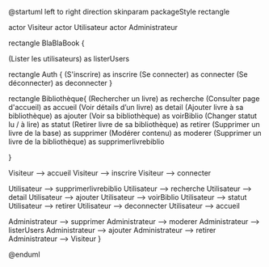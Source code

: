 
@startuml
left to right direction
skinparam packageStyle rectangle

actor Visiteur
actor Utilisateur
actor Administrateur

rectangle BlaBlaBook {
  
  
  (Lister les utilisateurs) as listerUsers
  
 rectangle Auth {
  (S'inscrire) as inscrire
  (Se connecter) as connecter
  (Se déconnecter) as deconnecter
  }
 
 rectangle Bibliothèque{
   (Rechercher un livre) as recherche
   (Consulter page d'accueil) as accueil
   (Voir détails d’un livre) as detail
   (Ajouter livre à sa bibliothèque) as ajouter
   (Voir sa bibliothèque) as voirBiblio
   (Changer statut lu / à lire) as statut
   (Retirer livre de sa bibliothèque) as retirer
   (Supprimer un livre de la base) as supprimer
   (Modérer contenu) as moderer
   (Supprimer un livre de la bibliothèque) as supprimerlivrebiblio
 
 }

  Visiteur --> accueil
  Visiteur --> inscrire
  Visiteur --> connecter
  

  Utilisateur --> supprimerlivrebiblio
  Utilisateur --> recherche
  Utilisateur --> detail
  Utilisateur --> ajouter
  Utilisateur --> voirBiblio
  Utilisateur --> statut
  Utilisateur --> retirer
  Utilisateur --> deconnecter
  Utilisateur --> accueil

  Administrateur --> supprimer
  Administrateur --> moderer
  Administrateur --> listerUsers
  Administrateur --> ajouter
  Administrateur --> retirer
  Administrateur --> Visiteur
}

@enduml